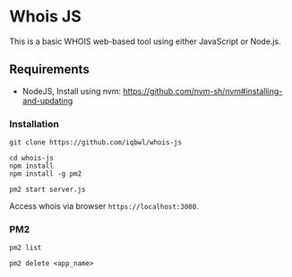 # Whois JS
This is a basic WHOIS web-based tool using either JavaScript or Node.js.

## Requirements
- NodeJS, Install using nvm: https://github.com/nvm-sh/nvm#installing-and-updating

### Installation

```
git clone https://github.com/iqbwl/whois-js
```
```
cd whois-js
npm install
npm install -g pm2
```
```
pm2 start server.js
```

Access whois via browser `https://localhost:3000`.

### PM2

```
pm2 list
```
```
pm2 delete <app_name>
```
